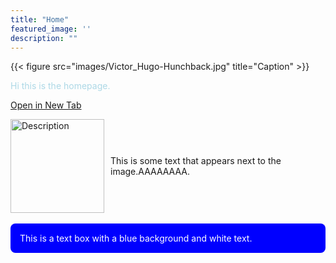 ```yaml
---
title: "Home"
featured_image: ''
description: ""
---
```

{{< figure src="images/Victor_Hugo-Hunchback.jpg" title="Caption" >}}

<p style="color:lightblue;">Hi this is the homepage.</p> 

<a href="https://google.com" target="_blank" rel="noopener noreferrer">Open in New Tab</a> 

<div style="display: flex; align-items: center;">
  <img src="images/Victor_Hugo-Hunchback.jpg" alt="Description" style="width: 150px; margin-right: 10px;">
  <p>This is some text that appears next to the image.AAAAAAAA.</p>
</div>


<br>

<div style="background-color: blue; padding: 15px; border-radius: 8px; color: white;">
  This is a text box with a blue background and white text.
</div>